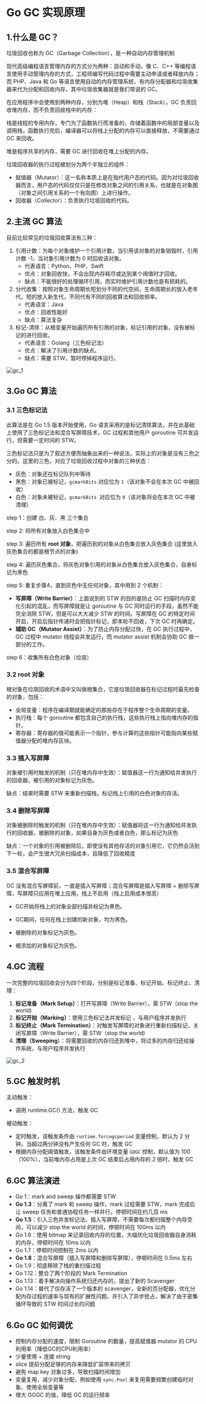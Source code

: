 # Go GC 实现原理

## 1.什么是 GC？

垃圾回收也称为 GC（Garbage Collection），是一种自动内存管理机制

现代高级编程语言管理内存的方式分为两种：自动和手动，像 C、C++ 等编程语言使用手动管理内存的方式，工程师编写代码过程中需要主动申请或者释放内存；而 PHP、Java 和 Go 等语言使用自动的内存管理系统，有内存分配器和垃圾收集器来代为分配和回收内存，其中垃圾收集器就是我们常说的 GC。

在应用程序中会使用到两种内存，分别为堆（Heap）和栈（Stack），GC 负责回收堆内存，而不负责回收栈中的内存：

栈是线程的专用内存，专门为了函数执行而准备的，存储着函数中的局部变量以及调用栈，函数执行完后，编译器可以将栈上分配的内存可以直接释放，不需要通过 GC 来回收。

堆是程序共享的内存，需要 GC 进行回收在堆上分配的内存。

垃圾回收器的执行过程被划分为两个半独立的组件：

+ 赋值器（Mutator）：这一名称本质上是在指代用户态的代码。因为对垃圾回收器而言，用户态的代码仅仅只是在修改对象之间的引用关系，也就是在对象图（对象之间引用关系的一个有向图）上进行操作。
+ 回收器（Collector）：负责执行垃圾回收的代码。

## 2.主流 GC 算法

目前比较常见的垃圾回收算法有三种：

1. 引用计数：为每个对象维护一个引用计数，当引用该对象的对象销毁时，引用计数 -1，当对象引用计数为 0 时回收该对象。
    + 代表语言：Python、PHP、Swift
    + 优点：对象回收快，不会出现内存耗尽或达到某个阈值时才回收。
    + 缺点：不能很好的处理循环引用，而实时维护引用计数也是有损耗的。
2. 分代收集：按照对象生命周期长短划分不同的代空间，生命周期长的放入老年代，短的放入新生代，不同代有不同的回收算法和回收频率。
    + 代表语言：Java
    + 优点：回收性能好
    + 缺点：算法复杂
3. 标记-清除：从根变量开始遍历所有引用的对象，标记引用的对象，没有被标记的进行回收。
    + 代表语言：Golang（三色标记法）
    + 优点：解决了引用计数的缺点。
    + 缺点：需要 STW，暂时停掉程序运行。

![gc_1](../Images/gc_1.png)

## 3.Go GC 算法

### 3.1 三色标记法

此算法是在 Go 1.5 版本开始使用，Go 语言采用的是标记清除算法，并在此基础上使用了三色标记法和混合写屏障技术，GC 过程和其他用户 goroutine 可并发运行，但需要一定时间的 STW。

三色标记法只是为了叙述方便而抽象出来的一种说法，实际上的对象是没有三色之分的。这里的三色，对应了垃圾回收过程中对象的三种状态：

+ 灰色：对象还在标记队列中等待
+ 黑色：对象已被标记，`gcmarkBits` 对应位为 `1`（该对象不会在本次 GC 中被回收）
+ 白色：对象未被标记，`gcmarkBits `对应位为 `0`（该对象将会在本次 GC 中被清理）

step 1：创建 白、灰、黑 三个集合

step 2: 将所有对象放入白色集合中

step 3: 遍历所有 **root 对象**，把遍历到的对象从白色集合放入灰色集合 (这里放入灰色集合的都是根节点的对象)

step 4: 遍历灰色集合，将灰色对象引用的对象从白色集合放入灰色集合，自身标记为黑色

step 5: 重复步骤4，直到灰色中无任何对象，其中用到 2 个机制：

+ **写屏障（Write Barrier）**：上面说到的 STW 的目的是防止 GC 扫描时内存变化引起的混乱，而写屏障就是让 goroutine 与 GC 同时运行的手段，虽然不能完全消除 STW，但是可以大大减少 STW 的时间。写屏障在 GC 的特定时间开启，开启后指针传递时会把指针标记，即本轮不回收，下次 GC 时再确定。
+ **辅助 GC（Mutator Assist）**：为了防止内存分配过快，在 GC 执行过程中，GC 过程中 mutator 线程会并发运行，而 mutator assist 机制会协助 GC 做一部分的工作。

step 6：收集所有白色对象（垃圾）

### 3.2 root 对象

根对象在垃圾回收的术语中又叫做根集合，它是垃圾回收器在标记过程时最先检查的对象，包括：

+ 全局变量：程序在编译期就能确定的那些存在于程序整个生命周期的变量。 
+ 执行栈：每个 goroutine 都包含自己的执行栈，这些执行栈上指向堆内存的指针。
+ 寄存器：寄存器的值可能表示一个指针，参与计算的这些指针可能指向某些赋值器分配的堆内存区块。

### 3.3 插入写屏障

对象被引用时触发的机制（只在堆内存中生效）：赋值器这一行为通知给并发执行的回收器，被引用的对象标记为灰色。

缺点：结束时需要 STW 来重新扫描栈，标记栈上引用的白色对象的存活。

### 3.4 删除写屏障

对象被删除时触发的机制（只在堆内存中生效）：赋值器将这一行为通知给并发执行的回收器，被删除的对象，如果自身为灰色或者白色，那么标记为灰色

缺点：一个对象的引用被删除后，即使没有其他存活的对象引用它，它仍然会活到下一轮，会产生很大冗余扫描成本，且降低了回收精度

### 3.5 混合写屏障

GC 没有混合写屏障前，一直是插入写屏障；混合写屏障是插入写屏障 + 删除写屏障，写屏障只应用在堆上应用，栈上不启用（栈上启用成本很高）

+ GC开始将栈上的对象全部扫描并标记为黑色。

+ GC期间，任何在栈上创建的新对象，均为黑色。

+ 被删除的对象标记为灰色。

+ 被添加的对象标记为灰色。

## 4.GC 流程

一次完整的垃圾回收会分为四个阶段，分别是标记准备、标记开始、标记终止、清理：

1. **标记准备（Mark Setup）**：打开写屏障（Write Barrier），需 STW（stop the world)
2. **标记开始（Marking）**：使用三色标记法并发标记 ，与用户程序并发执行
3. **标记终止（Mark Termination）**：对触发写屏障的对象进行重新扫描标记，关闭写屏障（Write Barrier），需 STW（stop the world)
4. **清理（Sweeping**）：将需要回收的内存归还到堆中，将过多的内存归还给操作系统，与用户程序并发执行

![gc_2](../Images/gc_2.png)

## 5.GC 触发时机

主动触发：

+ 调用 runtime.GC() 方法，触发 GC

被动触发：

+ 定时触发，该触发条件由 `runtime.forcegcperiod` 变量控制，默认为 2 分钟。当超过两分钟没有产生任何 GC 时，触发 GC
+ 根据内存分配阈值触发，该触发条件由环境变量 `GOGC` 控制，默认值为 100（100%），当前堆内存占用是上次 GC 结束后占用内存的 2 倍时，触发 GC

## 6.GC 算法演进

+ Go 1：mark and sweep 操作都需要 STW
+ **Go 1.3**：分离了 mark 和 sweep 操作，mark 过程需要 STW，mark 完成后让 sweep 任务和普通协程任务一样并行，停顿时间在约几百 ms
+ **Go 1.5**：引入三色并发标记法、插入写屏障，不需要每次都扫描整个内存空间，可以减少 stop the world 的时间，停顿时间在 100ms 以内
+ Go 1.6：使用 bitmap 来记录回收内存的位置，大幅优化垃圾回收器自身消耗的内存，停顿时间在 10ms 以内
+ Go 1.7：停顿时间控制在 2ms 以内
+ **Go 1.8**：混合写屏障（插入写屏障和删除写屏障），停顿时间在 0.5ms 左右
+ Go 1.9：彻底移除了栈的重扫描过程
+ Go 1.12：整合了两个阶段的 Mark Termination
+ Go 1.13：着手解决向操作系统归还内存的，提出了新的 Scavenger
+ Go 1.14：替代了仅存活了一个版本的 scavenger，全新的页分配器，优化分配内存过程的速率与现有的扩展性问题，并引入了异步抢占，解决了由于密集循环导致的 STW 时间过长的问题

## 6.Go GC 如何调优

+ 控制内存分配的速度，限制 Goroutine 的数量，提高赋值器 mutator 的 CPU 利用率（降低GC的CPU利用率）
+ 少量使用 + 连接 string
+ slice 提前分配足够的内存来降低扩容带来的拷贝
+ 避免 map key 对象过多，导致扫描时间增加
+ 变量复用，减少对象分配，例如使用 `sync.Pool` 来复用需要频繁创建临时对象、使用全局变量等
+ 增大 GOGC 的值，降低 GC 的运行频率